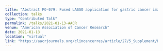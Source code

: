 ```yaml
---
title: "Abstract PO-079: Fused LASSO application for gastric cancer image segmentation."
collection: talks
type: "Contributed Talk"
permalink: /talks/2021-01-13-AACR
venue: "American Association of Cancer Research"
date: 2021-01-13
location: "virtual"
link: "https://aacrjournals.org/clincancerres/article/27/5_Supplement/PO-079/32813/Abstract-PO-079-Fused-LASSO-application-for"
--- 
```

